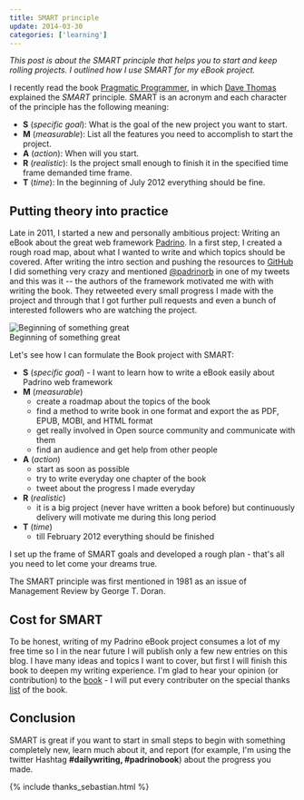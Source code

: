 ```yaml
---
title: SMART principle
update: 2014-03-30
categories: ['learning']
---
```


*This post is about the SMART principle that helps you to start and keep rolling projects. I outlined how I use SMART
for my eBook project.*


I recently read the book [Pragmatic Programmer](http://pragprog.com/the-pragmatic-programmer), in which [Dave
Thomas](http://en.wikipedia.org/wiki/Dave_Thomas_programmer) explained the *SMART* principle. SMART is an acronym and
each character of the principle has the following meaning:

- **S** (*specific goal*): What is the goal of the new project you want to start.
- **M** (*measurable*): List all the features you need to accomplish to start the project.
- **A** (*action*):  When will you start.
- **R** (*realistic*): Is the project small enough to finish it in the specified time frame demanded time frame.
- **T** (*time*): In the beginning of July 2012 everything should be fine.


## Putting theory into practice

Late in 2011, I started a new and personally ambitious project: Writing an eBook about the great web framework
[Padrino](http://www.padrinorb.com/ "Padrino"). In a first step, I created a rough road map, about what I wanted to
write and which topics should be covered. After writing the intro section and pushing the resources to
[GitHub](https://github.com/wikimatze/padrino-book "GitHub") I did something very crazy and mentioned
[@padrinorb](https://twitter.com/padrinorb) in one of my tweets and this was it -- the authors of the framework
motivated me with with writing the book. They retweeted every small progress I made with the project and through
that I got further pull requests and even a bunch of interested followers who are watching the project.

<img src="https://img.skitch.com/20111105-d9cjedpatps5wch3g5bbi6u1km.jpg" class="center" alt="Beginning of something great"/>

<div class="caption">Beginning of something great</div>

Let's see how I can formulate the Book project with SMART:


- **S** (*specific goal*) - I want to learn how to write a eBook easily about Padrino web framework
- **M** (*measurable*)
  - create a roadmap about the topics of the book
  - find a method to write book in one format and export the as PDF, EPUB, MOBI, and HTML format
  - get really involved in Open source community and communicate with them
  - find an audience and get help from other people
- **A** (*action*)
  - start as soon as possible
  - try to write everyday one chapter of the book
  - tweet about the progress I made everyday
- **R** (*realistic*)
  - it is a big project (never have written a book before) but continuously delivery will motivate me during this long
    period
- **T** (*time*)
  - till February 2012 everything should be finished


I set up the frame of SMART goals and developed a rough plan - that's all you need to let come your dreams true.

The SMART principle was first mentioned in 1981 as an issue of Management Review by George T. Doran.


## Cost for SMART

To be honest, writing of my Padrino eBook project consumes a lot of my free time so I in the near future I will publish
only a few new entries on this blog. I have many ideas and topics I want to cover, but first I will finish this book to
deepen my writing experience. I'm glad to hear your opinion (or contribution) to the
[book](https://github.com/wikimatze/padrino-book) - I will put every contributer on the special thanks
[list](https://github.com/wikimatze/padrino-book/blob/master/README.md) of the book.


## Conclusion

SMART is great if you want to start in small steps to begin with something completely new, learn much about it, and
report (for example, I'm using the twitter Hashtag **#dailywriting, #padrinobook**) about the progress you made.

{% include thanks_sebastian.html %}

